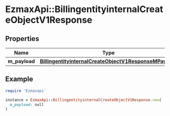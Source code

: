 # EzmaxApi::BillingentityinternalCreateObjectV1Response

## Properties

| Name | Type | Description | Notes |
| ---- | ---- | ----------- | ----- |
| **m_payload** | [**BillingentityinternalCreateObjectV1ResponseMPayload**](BillingentityinternalCreateObjectV1ResponseMPayload.md) |  |  |

## Example

```ruby
require 'Ezmaxapi'

instance = EzmaxApi::BillingentityinternalCreateObjectV1Response.new(
  m_payload: null
)
```

